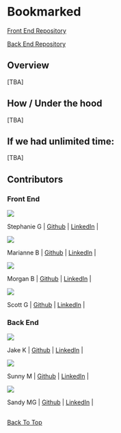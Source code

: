 <p align="center">
  <img src="" />
</p>

# Bookmarked

[Front End Repository](https://github.com/The-Readers-Collective/bookmarked-ui)

[Back End Repository](https://github.com/The-Readers-Collective/bookmarked-api)

## Overview

[TBA]

## How / Under the hood

[TBA]

## If we had unlimited time:

[TBA]

## Contributors

### Front End

<img src="https://avatars.githubusercontent.com/u/101955307?s=120&v=4" />

Stephanie G | [Github](https://github.com/stephanieguzm) | [LinkedIn](https://www.linkedin.com/in/stephanie-guzman-sdsw/) |

<img src="https://avatars.githubusercontent.com/u/102000070?s=120&v=4" />

Marianne B | [Github](https://github.com/mhbarton) | [LinkedIn](https://www.linkedin.com/in/marianne-barton-1307/) |

<img src="https://avatars.githubusercontent.com/u/102934145?s=120&v=4" />

Morgan B | [Github](https://github.com/Mlberry0205) | [LinkedIn](https://www.linkedin.com/in/morgan-lyn-berry/) |

<img src="https://avatars.githubusercontent.com/u/103966650?s=120&v=4" />

Scott G | [Github](https://github.com/scottdgaines) | [LinkedIn](https://www.linkedin.com/in/scottdgaines-fe/) |

### Back End

<img src="https://avatars.githubusercontent.com/u/16805645?s=120&v=4" />

Jake K | [Github](https://github.com/LlamaBack) | [LinkedIn](https://www.linkedin.com/in/jake-k-5413a6227/) |


<img src="https://avatars.githubusercontent.com/u/102932532?s=120&v=4" />

Sunny M | [Github](https://github.com/sunny-moore) | [LinkedIn](https://www.linkedin.com/in/sunny-moore/) |


<img src="https://avatars.githubusercontent.com/u/59062958?s=120&v=4" />

Sandy MG | [Github](https://github.com/SandyyMarie) | [LinkedIn](https://www.linkedin.com/in/sandy-marie/) |

##

[Back To Top](#bookmarked) 
